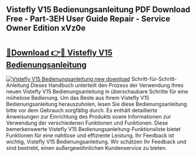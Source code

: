## Vistefly V15 Bedienungsanleitung PDF Download Free - Part-3EH User Guide Repair - Service Owner Edition xVz0e

# <h2><a href="http://df5slco.blite.top/?on=Vistefly+V15+Bedienungsanleitung">🔗Download 👉🔴 Vistefly V15 Bedienungsanleitung</a></h2>

[![Vistefly V15 Bedienungsanleitung new download](https://i.imgur.com/lujVjoI.png)](http://df5slco.blite.top/?on=Vistefly+V15+Bedienungsanleitung)
Schritt-für-Schritt-Anleitung Dieses Handbuch unterteilt den Prozess der Verwendung Ihres neuen Vistefly V15 Bedienungsanleitung in überschaubare Schritte für eine mühelose Bedienung. Um das Beste aus Ihrem Vistefly V15 Bedienungsanleitung herauszuholen, lesen Sie diese Bedienungsanleitung bitte vor dem Gebrauch sorgfältig durch. Es enthält detaillierte Anweisungen zur Einrichtung des Produkts sowie Informationen zur Verwendung der verschiedenen Funktionen und Funktionen. Diese bemerkenswerte Vistefly V15 Bedienungsanleitung-Funktionsliste bietet Funktionen für eine nahtlose und effiziente Leistung. Ihr Feedback ist wichtig, Vistefly V15 Bedienungsanleitung. Wir schätzen Ihr Feedback und sind bestrebt, einen außergewöhnlichen Kundenservice zu bieten.
